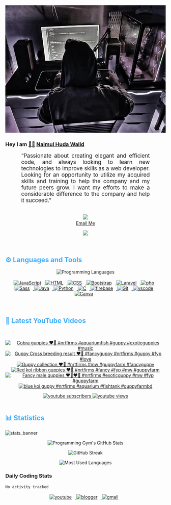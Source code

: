 <!-- ![github_cover_banner](https://www.digitalsolutionservices.com/img/services/web%20development.gif)-->

<div align="center" style="display:block;">
    <img height="400px" width="100%" alt="github cover banner" src="https://raw.githubusercontent.com/NaimulHudaWalid/NaimulHudaWalid/main/272276268_3114779035434264_920860974401480824_n.jpg"/> 
</div>

### Hey I am [👨🏻‍][facebook] [Naimul Huda Walid][youtube]



<p align:"center" style="text-align: justify; margin: 0 50px; font-size: 17px;" >
   “Passionate about creating elegant and efficient code, and always looking to learn new technologies to improve skills as a web developer. Looking for an opportunity to utilize my acquired skills and training to help the company and my future peers grow. I want my efforts to make a considerable difference to the company and help it succeed.”
<br>
<br>
<div align="center">

![](https://visitor-badge.glitch.me/badge?page_id=NaimulHudaWalid)
    <br />
[Email Me](mailto:dev.naimulhuda@gmail.com)
</div>
</p>
<!-- Typing SVG by DenverCoder1 - https://github.com/DenverCoder1/readme-typing-svg -->
<p align="center">
<!--   <a href="https://github.com/DenverCoder1/readme-typing-svg"> -->
    <img src="https://readme-typing-svg.herokuapp.com?color=E22FE4&width=380&height=45&lines=Open-Source+Enthusiast;Learning+In+Public;Empowering+Others;Nice+To+Meet+You+...&center=true"></a>

</p>
<br>
<!-- Languages and Tools -->

<h2 style="color: #44AEFB">⚙️ Languages and Tools</h2>
<div align="center" style="display:block;">
    <img width="100px" alt="Programming Languages" src="https://user-images.githubusercontent.com/78341798/194531121-47b0119a-ce00-439d-b586-125f86acb098.png"/> 
</div>
<br>   
<!-- Icons Resources -->
<!-- https://devicon.dev/ -->
<!-- https://cdn.jsdelivr.net/npm/simple-icons@v3/icons/ -->
<div align="center">
  <a href="https://developer.mozilla.org/en-US/docs/Web/JavaScript" target="_blank" rel="noreferrer">
      <img  alt="JavaScript" height="50px" style="padding-right:10px;" src="https://cdn.jsdelivr.net/gh/devicons/devicon/icons/javascript/javascript-plain.svg"/>
  </a>
  
 
  <a href="https://developer.mozilla.org/en-US/docs/Web/HTML" target="_blank" rel="noreferrer">
      <img  alt="HTML" height="50px" style="padding-right:10px;" src="https://cdn.jsdelivr.net/gh/devicons/devicon/icons/html5/html5-original.svg"/>
  </a>
  <a href="https://developer.mozilla.org/en-US/docs/Web/CSS" target="_blank" rel="noreferrer">
      <img  alt="CSS" height="50px" style="padding-right:10px;" src="https://cdn.jsdelivr.net/gh/devicons/devicon/icons/css3/css3-original.svg"/>
  </a>
  <a href="https://getbootstrap.com/" target="_blank" rel="noreferrer">
      <img  alt="Bootstrap" height="50px" style="padding-right:10px;" src="https://cdn.jsdelivr.net/gh/devicons/devicon/icons/bootstrap/bootstrap-original.svg"/>
  </a> 
  <a href="https://laravel.com/" target="_blank" rel="noreferrer">
      <img  alt="Laravel" height="50px" style="padding-right:10px;" src="https://cdn.jsdelivr.net/gh/devicons/devicon/icons/laravel/laravel-plain.svg"/>
  </a>
  <a href="https://www.php.net/" target="_blank" rel="noreferrer">
      <img  alt="php" height="50px" style="padding-right:10px;" src="https://cdn.jsdelivr.net/gh/devicons/devicon/icons/php/php-original.svg"/>
  </a>
  <a href="https://sass-lang.com/" target="_blank" rel="noreferrer">
      <img  alt="Sass" height="50px" style="padding-right:10px;" src="https://cdn.jsdelivr.net/gh/devicons/devicon/icons/sass/sass-original.svg"/>
  </a>
  <a href="https://www.java.com/en/" target="_blank" rel="noreferrer">
      <img  alt="Java" height="50px" style="padding-right:10px;" src="https://cdn.jsdelivr.net/gh/devicons/devicon/icons/java/java-original.svg"/>
  </a>    
  <a href="https://www.python.org/" target="_blank" rel="noreferrer">
      <img  alt="Python" height="50px" style="padding-right:10px;" src="https://cdn.jsdelivr.net/gh/devicons/devicon/icons/python/python-original.svg"/>
  </a>
  <a href="https://www.cprogramming.com/" target="_blank" rel="noreferrer">
      <img  alt="C" height="50px" style="padding-right:10px;" src="https://cdn.jsdelivr.net/gh/devicons/devicon/icons/c/c-original.svg"/>
  </a>
  
  <a href="https://firebase.google.com/" target="_blank" rel="noreferrer">
      <img  alt="firebase" height="50px" style="padding-right:10px;" src="https://cdn.jsdelivr.net/gh/devicons/devicon/icons/firebase/firebase-plain.svg"/>
  </a>
 
  <a href="https://git-scm.com/" target="_blank" rel="noreferrer">
      <img  alt="Git" height="50px" style="padding-right:10px;" src="https://cdn.jsdelivr.net/gh/devicons/devicon/icons/git/git-original.svg"/>
  </a>
  
  <a href="https://code.visualstudio.com/" target="_blank" rel="noreferrer">
      <img  alt="vscode" height="50px" style="padding-right:10px;"src="https://cdn.jsdelivr.net/gh/devicons/devicon/icons/vscode/vscode-original.svg"/>
  </a>
  <a href="https://www.canva.com/" target="_blank" rel="noreferrer">
      <img  alt="Canva" height="50px" style="padding-right:10px;" src="https://cdn.jsdelivr.net/gh/devicons/devicon/icons/canva/canva-original.svg"/> 
  </a>
</div>
<br>
<br>

<!-- Latest YouTube Videos -->

<h2 style="color: #44AEFB">🎦 Latest YouTube Videos</h2>
<br />

<!-- Resource/Reference: https://github.com/DenverCoder1/github-readme-youtube-cards -->
<div class="youtube videos cards" align="center">

<!-- BEGIN YOUTUBE-CARDS -->
[![Cobra guppies ❤️‍🔥 #nrtfirms #aquariumfish #guppy #exoticguppies #music](https://ytcards.demolab.com/?id=BOzDurclwLQ&title=Cobra+guppies+%E2%9D%A4%EF%B8%8F%E2%80%8D%F0%9F%94%A5+%23nrtfirms+%23aquariumfish+%23guppy+%23exoticguppies+%23music&lang=en&timestamp=1761739705&background_color=%230d1117&title_color=%23ffffff&stats_color=%23dedede&max_title_lines=1&width=250&border_radius=5 "Cobra guppies ❤️‍🔥 #nrtfirms #aquariumfish #guppy #exoticguppies #music")](https://www.youtube.com/shorts/BOzDurclwLQ)
[![Guppy Cross breeding result ❤️‍🔥 #fancyguppy #nrtfirms #guppy #fyp #love](https://ytcards.demolab.com/?id=Lve3OWJqEx8&title=Guppy+Cross+breeding+result+%E2%9D%A4%EF%B8%8F%E2%80%8D%F0%9F%94%A5+%23fancyguppy+%23nrtfirms+%23guppy+%23fyp+%23love&lang=en&timestamp=1761549632&background_color=%230d1117&title_color=%23ffffff&stats_color=%23dedede&max_title_lines=1&width=250&border_radius=5 "Guppy Cross breeding result ❤️‍🔥 #fancyguppy #nrtfirms #guppy #fyp #love")](https://www.youtube.com/shorts/Lve3OWJqEx8)
[![Guppy collection ❤️‍🔥 #nrtfirms #mw #guppyfarm #fancyguppy](https://ytcards.demolab.com/?id=kq0yr7LhyF8&title=Guppy+collection+%E2%9D%A4%EF%B8%8F%E2%80%8D%F0%9F%94%A5+%23nrtfirms+%23mw+%23guppyfarm+%23fancyguppy&lang=en&timestamp=1760816264&background_color=%230d1117&title_color=%23ffffff&stats_color=%23dedede&max_title_lines=1&width=250&border_radius=5 "Guppy collection ❤️‍🔥 #nrtfirms #mw #guppyfarm #fancyguppy")](https://www.youtube.com/shorts/kq0yr7LhyF8)
[![Red koi ribbon guppies ❤️‍🔥 #nrtfirms #fancy #fyp #mw #guppyfarm](https://ytcards.demolab.com/?id=kRAHpHvg6qg&title=Red+koi+ribbon+guppies+%E2%9D%A4%EF%B8%8F%E2%80%8D%F0%9F%94%A5+%23nrtfirms+%23fancy+%23fyp+%23mw+%23guppyfarm&lang=en&timestamp=1760746978&background_color=%230d1117&title_color=%23ffffff&stats_color=%23dedede&max_title_lines=1&width=250&border_radius=5 "Red koi ribbon guppies ❤️‍🔥 #nrtfirms #fancy #fyp #mw #guppyfarm")](https://www.youtube.com/shorts/kRAHpHvg6qg)
[![Fancy male guppies ❤️‍🔥❤️‍🔥 #nrtfirms #exoticguppy #mw #fyp #guppyfarm](https://ytcards.demolab.com/?id=9ZKB0sfI9o8&title=Fancy+male+guppies+%E2%9D%A4%EF%B8%8F%E2%80%8D%F0%9F%94%A5%E2%9D%A4%EF%B8%8F%E2%80%8D%F0%9F%94%A5+%23nrtfirms+%23exoticguppy+%23mw+%23fyp+%23guppyfarm&lang=en&timestamp=1760721870&background_color=%230d1117&title_color=%23ffffff&stats_color=%23dedede&max_title_lines=1&width=250&border_radius=5 "Fancy male guppies ❤️‍🔥❤️‍🔥 #nrtfirms #exoticguppy #mw #fyp #guppyfarm")](https://www.youtube.com/shorts/9ZKB0sfI9o8)
[![blue koi guppy #nrtfirms #aquarium #fishtank #guppyfarmbd](https://ytcards.demolab.com/?id=lP3N9-cmJjY&title=blue+koi+guppy+%23nrtfirms+%23aquarium+%23fishtank+%23guppyfarmbd&lang=en&timestamp=1760671301&background_color=%230d1117&title_color=%23ffffff&stats_color=%23dedede&max_title_lines=1&width=250&border_radius=5 "blue koi guppy #nrtfirms #aquarium #fishtank #guppyfarmbd")](https://www.youtube.com/shorts/lP3N9-cmJjY)
<!-- END YOUTUBE-CARDS -->
</div>

<!-- Begin Youtube Buttons -->
<!-- Resource/Reference:  https://github.com/DenverCoder1/custom-icon-badges -->
<div class="youtube buttons" align="center">
    <a href="https://www.youtube.com/channel/UCa3YaFwzSII0kKg3Nads2dQ"  target="_blank">
        <img alt="youtube subscribers" src="https://img.shields.io/youtube/channel/subscribers/UCa3YaFwzSII0kKg3Nads2dQ?logo=youtube&logoColor=red&style=for-the-badge"/>
    </a> 
    <a href="https://www.youtube.com/channel/UCa3YaFwzSII0kKg3Nads2dQ"  target="_blank">
        <img alt="youtube views" src="https://custom-icon-badges.demolab.com/youtube/channel/views/UCa3YaFwzSII0kKg3Nads2dQ?color=%23E05D44&logo=eye&logoColor=white&style=for-the-badge&labelColor=#555555"/>
    </a> 
</div>
<br>
<!-- End Youtube Buttons -->

<!-- Statistics -->

<h2 style="color: #44AEFB">📊 Statistics</h2>

![stats_banner](https://user-images.githubusercontent.com/78341798/194534778-d662496c-ae00-4e8d-ae9b-b90912054e7f.gif)

<!-- Begin Stats Cards -->
<!-- Resources:  -->
<!-- Github & Languages Stats: https://github.com/naimul15-12090/github-readme-stats --> 
<!-- Streak Stats: https://github.com/denvercoder1/github-readme-streak-stats -->
<!-- Change the value after ?username= to your GitHub username. -->
<div class="stats" align="center">

![Programming Gym's GitHub Stats](https://github-readme-stats.vercel.app/api?username=NaimulHudaWalid&hide=stars&count_private=true&show_icons=true&theme=algolia&border_radius=20)

![GitHub Streak](https://streak-stats.demolab.com?user=NaimulHudaWalid&count_private=true&theme=algolia&border_radius=22)

![Most Used Languages](https://github-readme-stats.vercel.app/api/top-langs/?username=NaimulHudaWalid&langs_count=8&layout=compact&show_icons=true&theme=algolia&border_radius=20)
    
<!-- ![Top Langs](https://github-readme-stats.vercel.app/api/top-langs/?username=naimul15-12090&langs_count=8) -->
<!-- [![Top Langs](https://github-readme-stats.vercel.app/api/top-langs/?username=naimul15-12090&layout=compact)](https://github.com/anuraghazra/github-readme-stats)
 -->
    
</div>
<!--  End Stats Cards -->



### Daily Coding Stats
<!--START_SECTION:waka-->

```txt
No activity tracked
```

<!--END_SECTION:waka-->
<!-- Begin Footer -->
<!-- Icons Resources -->
<!-- https://devicon.dev/ -->
<div class="footer" align="center" style="margin:15px;">
    <a href="https://www.youtube.com/channel/UCa3YaFwzSII0kKg3Nads2dQ" target="_blank">
        <img  style="margin:0 10px 10px 0;" src="https://user-images.githubusercontent.com/78341798/194531650-698ef1b1-9cbd-4b4f-96ef-5a2ec4b5d7e6.svg" alt="youtube" width="40px"/>
    </a>
    <a href="https://www.linkedin.com/in/naimulhudawalid/" target="_blank">
        <img style="margin:0 10px 10px 0;" src="https://user-images.githubusercontent.com/78341798/194531458-b5dfeb1b-bad5-4dfa-909a-2e402262db9a.svg" alt="blogger" width="40px"/>
    </a>
    <a href="mailto:dev.naimulhuda@gmail.com" target="_blank">
        <img style="margin:0 10px 10px 0;" src="https://user-images.githubusercontent.com/78341798/194531383-ddb2b774-5bb9-491c-b601-4a4a7d9792fb.svg" alt="gmail" width="40px"/>
    </a>
</div>
<!-- End Footer -->

[youtube]: https://www.youtube.com/channel/UCa3YaFwzSII0kKg3Nads2dQ
[facebook]: https://www.facebook.com/profile.php?id=100007065945838
